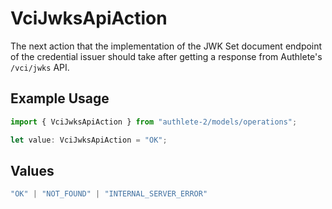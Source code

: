 # VciJwksApiAction

The next action that the implementation of the JWK Set document
endpoint of the credential issuer should take after getting a
response from Authlete's `/vci/jwks` API.


## Example Usage

```typescript
import { VciJwksApiAction } from "authlete-2/models/operations";

let value: VciJwksApiAction = "OK";
```

## Values

```typescript
"OK" | "NOT_FOUND" | "INTERNAL_SERVER_ERROR"
```